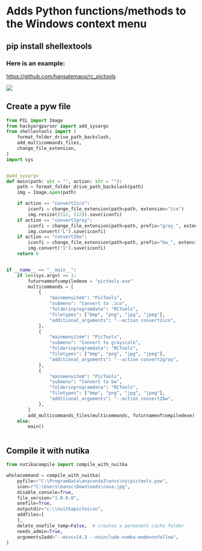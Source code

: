 # Adds Python functions/methods to the Windows context menu

## pip install shellextools 

### Here is an example:

https://github.com/hansalemaos/rc_pictools

[![](https://i.ytimg.com/vi/EsSrjG5vNpY/oar2.jpg?sqp=-oaymwEaCJUDENAFSFXyq4qpAwwIARUAAIhCcAHAAQY=&rs=AOn4CLDG3OahMcwdMtadJPwRe9lQvviQWA)](https://www.youtube.com/shorts/EsSrjG5vNpY)


## Create a pyw file 

```python
from PIL import Image
from hackyargparser import add_sysargv
from shellextools import (
    format_folder_drive_path_backslash,
    add_multicommands_files,
    change_file_extension,
)
import sys


@add_sysargv
def main(path: str = "", action: str = ""):
    path = format_folder_drive_path_backslash(path)
    img = Image.open(path)

    if action == "convert2ico":
        iconfi = change_file_extension(path=path, extension="ico")
        img.resize((512, 512)).save(iconfi)
    if action == "convert2gray":
        iconfi = change_file_extension(path=path, prefix="gray_", extension="png")
        img.convert("L").save(iconfi)
    if action == "convert2bw":
        iconfi = change_file_extension(path=path, prefix="bw_", extension="png")
        img.convert("1").save(iconfi)
    return 0


if __name__ == "__main__":
    if len(sys.argv) == 1:
        futurnameofcompiledexe = "pictools.exe"
        multicommands = [
            {
                "mainmenuitem": "PicTools",
                "submenu": "Convert to .ico",
                "folderinprogramdata": "RCTools",
                "filetypes": ["bmp", "png", "jpg", "jpeg"],
                "additional_arguments": "--action convert2ico",
            },
            {
                "mainmenuitem": "PicTools",
                "submenu": "Convert to grayscale",
                "folderinprogramdata": "RCTools",
                "filetypes": ["bmp", "png", "jpg", "jpeg"],
                "additional_arguments": "--action convert2gray",
            },
            {
                "mainmenuitem": "PicTools",
                "submenu": "Convert to bw",
                "folderinprogramdata": "RCTools",
                "filetypes": ["bmp", "png", "jpg", "jpeg"],
                "additional_arguments": "--action convert2bw",
            },
        ]
        add_multicommands_files(multicommands, futurnameofcompiledexe)
    else:
        main()



```



## Compile it with nutika 

```python
from nutikacompile import compile_with_nuitka

wholecommand = compile_with_nuitka(
    pyfile=r"C:\ProgramData\anaconda3\envs\nu\pictools.pyw",
    icon=r"C:\Users\hansc\Downloads\cova.jpg",
    disable_console=True,
    file_version="1.0.0.0",
    onefile=True,
    outputdir="c:\\nuitkapictoicon",
    addfiles=[
    ],
    delete_onefile_temp=False,  # creates a permanent cache folder
    needs_admin=True,
    arguments2add="--msvc=14.3 --noinclude-numba-mode=nofollow",
)


```

